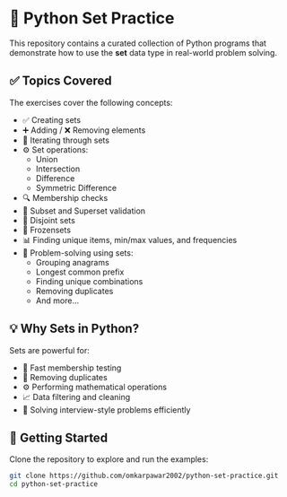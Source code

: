 # 🧮 Python Set Practice

This repository contains a curated collection of Python programs that demonstrate how to use the **set** data type in real-world problem solving.

## ✅ Topics Covered

The exercises cover the following concepts:

- ✅ Creating sets  
- ➕ Adding / ❌ Removing elements  
- 🔁 Iterating through sets  
- ⚙️ Set operations:  
  - Union  
  - Intersection  
  - Difference  
  - Symmetric Difference  
- 🔍 Membership checks  
- 🧩 Subset and Superset validation  
- 🚫 Disjoint sets  
- 🧊 Frozensets  
- 📊 Finding unique items, min/max values, and frequencies  
- 🧠 Problem-solving using sets:
  - Grouping anagrams  
  - Longest common prefix  
  - Finding unique combinations  
  - Removing duplicates  
  - And more...

## 💡 Why Sets in Python?

Sets are powerful for:

- 🚀 Fast membership testing  
- 🧹 Removing duplicates  
- ⚙️ Performing mathematical operations  
- 📈 Data filtering and cleaning  
- 🧠 Solving interview-style problems efficiently  

## 🚀 Getting Started

Clone the repository to explore and run the examples:

```bash
git clone https://github.com/omkarpawar2002/python-set-practice.git
cd python-set-practice
